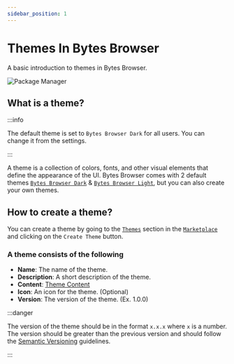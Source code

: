 ```yaml
---
sidebar_position: 1
---
```


# Themes In Bytes Browser

A basic introduction to themes in Bytes Browser.

![Package Manager](/gif/Theming.gif)

## What is a theme?

:::info

The default theme is set to `Bytes Browser Dark` for all users. You can change it from the settings.

:::

A theme is a collection of colors, fonts, and other visual elements that define the appearance of the UI. Bytes Browser comes with 2 default themes [`Bytes Browser Dark`](https://bytesbrowser.com/marketplace/themes) & [`Bytes Browser Light`](https://bytesbrowser.com/marketplace/themes), but you can also create your own themes.

## How to create a theme?

You can create a theme by going to the [`Themes`](https://bytesbrowser.com/marketplace/themes) section in the [`Marketplace`](https://bytesbrowser.com/marketplace) and clicking on the `Create Theme` button.

### A theme consists of the following

- **Name**: The name of the theme.
- **Description**: A short description of the theme.
- **Content**: [Theme Content](/Theming/ThemeContent)
- **Icon**: An icon for the theme. (Optional)
- **Version**: The version of the theme. (Ex. 1.0.0)

:::danger

The version of the theme should be in the format `x.x.x` where `x` is a number. The version should be greater than the previous version and should follow the [Semantic Versioning](https://semver.org/) guidelines.

:::
